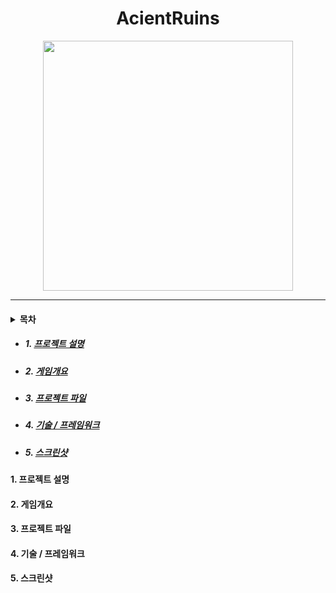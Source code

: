 # <div align=center> AcientRuins </div>
<div align=center> <img src="./ImageFolder/GamePoster.png" width="400" heigh="600"> </div>

-----
#### <details><summary> 목차 </summary>
+ ##### 1. [프로젝트 설명](#1)
+ ##### 2. [게임개요](#2)
+ ##### 3. [프로젝트 파일](#3)
+ ##### 4. [기술 / 프레임워크](#4)
+ ##### 5. [스크린샷](#5)
</details>

#### 1. 프로젝트 설명 <a name ='1'></a>
#### 2. 게임개요 <a name ='2'></a>
#### 3. 프로젝트 파일 <a name ='3'></a>
#### 4. 기술 / 프레임워크 <a name ='4'></a>
#### 5. 스크린샷 <a name ='5'></a>

